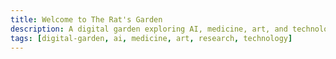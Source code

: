 ```yaml
---
title: Welcome to The Rat's Garden
description: A digital garden exploring AI, medicine, art, and technology through the lens of research and creativity.
tags: [digital-garden, ai, medicine, art, research, technology]
---
```


<!-- Graph links - invisible but parsed by Quartz -->
<div style="font-size: 0px; color: transparent; height: 0; overflow: hidden;">

[[art/My Art]]
[[art/Ritual - Essential Grimoire]]
[[art/index]]
[[blog/ai-features-showcase]]
[[blog/nvidia-computer-vision-projects]]
[[demos/ai-interactive-demos]]
[[docs/ai-features-documentation]]
[[garden/ai-features-showcase]]
[[garden/index]]
[[garden/sanitization-system]]
[[index]]
[[projects/Build Birmingham]]
[[projects/index]]
[[research/PhD]]
[[research/Publications]]
[[research/index]]
[[tools/AI Semantic Links]]
[[tools/index]]

</div>

